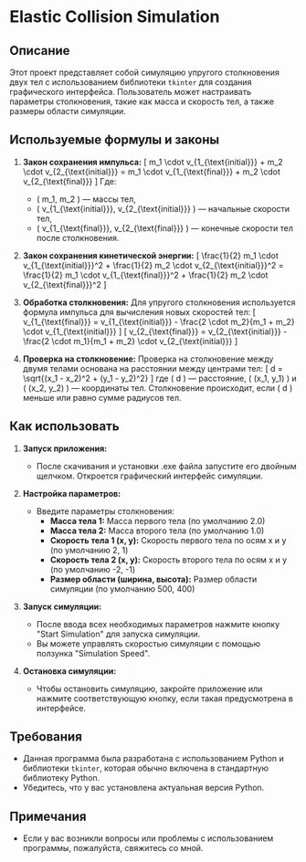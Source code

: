 # Elastic Collision Simulation

## Описание
Этот проект представляет собой симуляцию упругого столкновения двух тел с использованием библиотеки `tkinter` для создания графического интерфейса. Пользователь может настраивать параметры столкновения, такие как масса и скорость тел, а также размеры области симуляции.

## Используемые формулы и законы

1. **Закон сохранения импульса:**
   \[
   m_1 \cdot v_{1_{\text{initial}}} + m_2 \cdot v_{2_{\text{initial}}} = m_1 \cdot v_{1_{\text{final}}} + m_2 \cdot v_{2_{\text{final}}}
   \]
   Где:
   - \( m_1, m_2 \) — массы тел,
   - \( v_{1_{\text{initial}}}, v_{2_{\text{initial}}} \) — начальные скорости тел,
   - \( v_{1_{\text{final}}}, v_{2_{\text{final}}} \) — конечные скорости тел после столкновения.

2. **Закон сохранения кинетической энергии:**
   \[
   \frac{1}{2} m_1 \cdot v_{1_{\text{initial}}}^2 + \frac{1}{2} m_2 \cdot v_{2_{\text{initial}}}^2 = \frac{1}{2} m_1 \cdot v_{1_{\text{final}}}^2 + \frac{1}{2} m_2 \cdot v_{2_{\text{final}}}^2
   \]

3. **Обработка столкновения:**
   Для упругого столкновения используется формула импульса для вычисления новых скоростей тел:
   \[
   v_{1_{\text{final}}} = v_{1_{\text{initial}}} - \frac{2 \cdot m_2}{m_1 + m_2} \cdot v_{1_{\text{initial}}}
   \]
   \[
   v_{2_{\text{final}}} = v_{2_{\text{initial}}} - \frac{2 \cdot m_1}{m_1 + m_2} \cdot v_{2_{\text{initial}}}
   \]

4. **Проверка на столкновение:**
   Проверка на столкновение между двумя телами основана на расстоянии между центрами тел:
   \[
   d = \sqrt{(x_1 - x_2)^2 + (y_1 - y_2)^2}
   \]
   где \( d \) — расстояние, \( (x_1, y_1) \) и \( (x_2, y_2) \) — координаты тел. Столкновение происходит, если \( d \) меньше или равно сумме радиусов тел.

## Как использовать

1. **Запуск приложения:**
   - После скачивания и установки .exe файла запустите его двойным щелчком. Откроется графический интерфейс симуляции.

2. **Настройка параметров:**
   - Введите параметры столкновения:
     - **Масса тела 1:** Масса первого тела (по умолчанию 2.0)
     - **Масса тела 2:** Масса второго тела (по умолчанию 1.0)
     - **Скорость тела 1 (x, y):** Скорость первого тела по осям x и y (по умолчанию 2, 1)
     - **Скорость тела 2 (x, y):** Скорость второго тела по осям x и y (по умолчанию -2, -1)
     - **Размер области (ширина, высота):** Размер области симуляции (по умолчанию 500, 400)

3. **Запуск симуляции:**
   - После ввода всех необходимых параметров нажмите кнопку "Start Simulation" для запуска симуляции.
   - Вы можете управлять скоростью симуляции с помощью ползунка "Simulation Speed".

4. **Остановка симуляции:**
   - Чтобы остановить симуляцию, закройте приложение или нажмите соответствующую кнопку, если такая предусмотрена в интерфейсе.

## Требования
- Данная программа была разработана с использованием Python и библиотеки `tkinter`, которая обычно включена в стандартную библиотеку Python.
- Убедитесь, что у вас установлена актуальная версия Python.

## Примечания
- Если у вас возникли вопросы или проблемы с использованием программы, пожалуйста, свяжитесь со мной.
